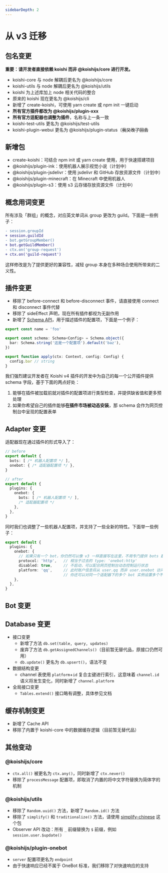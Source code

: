 ```yaml
---
sidebarDepth: 2
---
```


# 从 v3 迁移

## 包名变更

**重要：请开发者直接依赖 koishi 而非 @koishijs/core 进行开发。**

- koishi-core 与 node 解耦后更名为 @koishijs/core
- koishi-utils 与 node 解耦后更名为 @koishijs/utils
- koishi 为上述库加上 node 相关代码的整合
- 原来的 koishi 现在更名为 @koishijs/cli
- 新增了 create-koishi，可使用 yarn create 或 npm init 一键启动
- **所有官方插件都改为 @koishijs/plugin-xxx**
- **所有官方适配器也调整为插件**，名称与上一条一致
- koishi-test-utils 更名为 @koishijs/test-utils
- koishi-plugin-webui 更名为 @koishijs/plugin-status（~~我又改了回去~~

## 新增包

- create-koishi：可结合 npm init 或 yarn create 使用，用于快速搭建项目
- @koishijs/plugin-ink：使用机器人展示视觉小说（计划中）
- @koishijs/plugin-jsdelivr：使用 jsdelivr 和 GitHub 存放资源文件（计划中）
- @koishijs/plugin-minecraft：在 Minecraft 中使用机器人
- @koishijs/plugin-s3：使用 s3 云存储存放资源文件（计划中）

## 概念用词变更

所有涉及「群组」的概念，对应英文单词从 group 更改为 guild。下面是一些例子：

```diff
- session.groupId
+ session.guildId
- bot.getGroupMember()
+ bot.getGuildMember()
- ctx.on('group-request')
+ ctx.on('guild-request')
```

这样修改是为了提供更好的兼容性，减轻 group 本身在多种场合使用所带来的二义性。

## 插件变更

- 移除了 before-connect 和 before-disconnect 事件，请直接使用 connect 和 disconnect 事件代替
- 移除了 sideEffect 声明，现在所有插件都视为无副作用
- 新增了 [Schema API](./schema.md)，用于描述插件的配置项，下面是一个例子：

```ts
export const name = 'foo'

export const schema: Schema<Config> = Schema.object({
  bar: Schema.string('这是一个配置项').default('baz'),
})

export function apply(ctx: Context, config: Config) {
  config.bar // string
}
```

我们强烈建议开发者在 Koishi v4 插件的开发中为自己的每一个公开插件提供 schema 字段，基于下面的两点好处：

1. 能够在插件被加载前就对插件的配置项进行类型检查，并提供缺省值和更多预处理
2. 如果你希望自己的插件能够**在插件市场被动态安装**，那 schema 会作为网页控制台中呈现的配置表单

## Adapter 变更

适配器现在通过插件的形式导入了：

```ts koishi.config.ts
// before
export default {
  bots: [ /* 机器人配置项 */ ],
  onebot: { /* 适配器配置项 */ },
}

// after
export default {
  plugins: {
    onebot: {
      bots: [ /* 机器人配置项 */ ],
      /* 适配器配置项 */
    },
  },
}
```

同时我们也调整了一些机器人配置项，并支持了一些全新的特性。下面举一些例子：

```ts koishi.config.ts
export default {
  plugins: {
    onebot: {
      // 如果只有一个 bot，你仍然可以像 v3 一样直接写在这里，不用专门提供 bots 数组
      protocol: 'http',   // 相当于过去的 type: 'onebot:http'
      disabled: true,     // 不启动，可以配合网页控制台动态控制运行状态
      platform: 'qq',     // 此时账户信息将从 user.qq 而非 user.onebot 访问
                          // 你还可以对同一个适配器下的多个 bot 实例设置多个不同的平台
    },
  },
}
```

## Bot 变更

## Database 变更

- 接口变更
  - 新增了方法 `db.set(table, query, updates)`
  - 废弃了方法 `db.getAssignedChannels()`（目前暂无替代品，原接口仍然可用）
  - `db.update()` 更名为 `db.upsert()`，语法不变
- 数据结构变更
  - channel 表使用 `platform`+`id` 复合主键进行索引，这意味着 `channel.id` 语义将发生变化，同时新增了 `channel.platform`
- 全局接口变更
  - `Tables.extend()` 接口略有调整，具体参见文档

## 缓存机制变更

- 新增了 Cache API
- 移除了内置于 koishi-core 中的数据缓存逻辑（目前暂无替代品）

## 其他变动

### @koishijs/core

- `ctx.all()` 被更名为 `ctx.any()`，同时新增了 `ctx.never()`
- 移除了 `processMessage` 配置项，即取消了内置的将中文字符替换为简体字的机制

### @koishijs/utils

- 移除了 `Random.uuid()` 方法，新增了 `Random.id()` 方法
- 移除了 `simplify()` 和 `traditionalize()` 方法，请使用 [simplify-chinese](https://www.npmjs.com/package/simplify-chinese) 这个包
- Observer API 改动：所有 `_` 前缀替换为 `$` 前缀，例如 `session.user.$update()`

### @koishijs/plugin-onebot

- `server` 配置项更名为 `endpoint`
- 由于快速响应已经不属于 OneBot 标准，我们移除了对快速响应的支持
